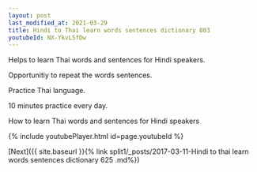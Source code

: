 ```yaml
---
layout: post
last_modified_at: 2021-03-29
title: Hindi to Thai learn words sentences dictionary 803 
youtubeId: NX-YkvL5fDw
---
```

 
 
Helps to learn Thai words and sentences for Hindi speakers.

Opportunitiy to repeat the words sentences. 

Practice Thai language. 
 
10 minutes practice every day. 
 
How to learn Thai words and sentences for Hindi speakers 
 
{% include youtubePlayer.html id=page.youtubeId %}
 
 
[Next]({{ site.baseurl }}{% link  split1/_posts/2017-03-11-Hindi to thai learn words sentences dictionary 625 .md%})
 
